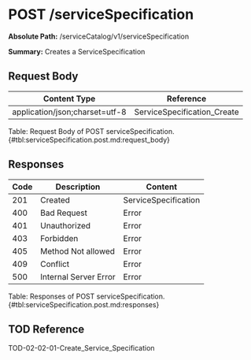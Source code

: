 <!--
    ATTENTION: This file was generated via gradle!
               Do NOT manually edit this file! Any such changes will be overwritten!
-->

# POST /serviceSpecification

**Absolute Path:** /serviceCatalog/v1/serviceSpecification

**Summary:** Creates a ServiceSpecification

## Request Body

| Content Type | Reference |
|--------------|-----------|
| application/json;charset=utf-8 | ServiceSpecification_Create |

Table: Request Body of POST serviceSpecification. {#tbl:serviceSpecification.post.md:request_body}

## Responses

| Code | Description | Content |
|------|-------------|---------|
| 201 | Created | ServiceSpecification |
| 400 | Bad Request | Error |
| 401 | Unauthorized | Error |
| 403 | Forbidden | Error |
| 405 | Method Not allowed | Error |
| 409 | Conflict | Error |
| 500 | Internal Server Error | Error |

Table: Responses of POST serviceSpecification. {#tbl:serviceSpecification.post.md:responses}

## TOD Reference

TOD-02-02-01-Create_Service_Specification

